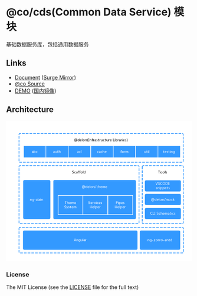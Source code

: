 # @co/cds(Common Data Service)  模块 

基础数据服务库，包括通用数据服务

## Links

+ [Document](https://www.cityocean.com/map) ([Surge Mirror](https://ng-alain-doc.surge.sh/map))
+ [@co Source](https://github.com/ng-alain/delon)
+ [DEMO](https://ng-alain.surge.sh) ([国内镜像](https://ng-alain.gitee.io/))

## Architecture

![Architecture](https://raw.githubusercontent.com/ng-alain/delon/master/_screenshot/architecture.png)


### License

The MIT License (see the [LICENSE](https://github.com/ng-alain/delon/blob/master/LICENSE) file for the full text)
